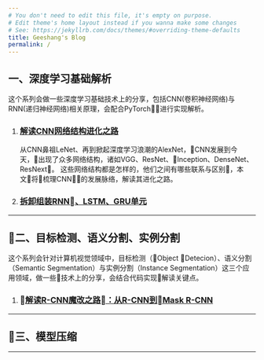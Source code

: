 ```yaml
---
# You don't need to edit this file, it's empty on purpose.
# Edit theme's home layout instead if you wanna make some changes
# See: https://jekyllrb.com/docs/themes/#overriding-theme-defaults
title: Geeshang's Blog
permalink: /
---
```


## 一、深度学习基础解析
这个系列会做一些深度学习基础技术上的分享，包括CNN(卷积神经网络)与RNN(递归神经网络)相关原理，会配合PyTorch进行实现解析。

1. ### [解读CNN网络结构进化之路](/cnn-evolution)
    从CNN鼻祖LeNet、再到掀起深度学习浪潮的AlexNet，CNN发展到今天，出现了众多网络结构，诸如VGG、ResNet、Inception、DenseNet、ResNext。 这些网络结构都是怎样的，他们之间有哪些联系与区别，本文将梳理CNN的发展脉络，解读其进化之路。

2. ### [拆卸组装RNN、LSTM、GRU单元](/rnn-cell)
---

## 二、目标检测、语义分割、实例分割
这个系列会针对计算机视觉领域中，目标检测（Object Detecion）、语义分割（Semantic Segmentation）与实例分割（Instance Segmentation）这三个应用领域，做一些技术上的分享，会结合代码实现解读关键点。

1. ### [解读R-CNN魔改之路：从R-CNN到Mask R-CNN](/rcnn)
---

## 三、模型压缩
---